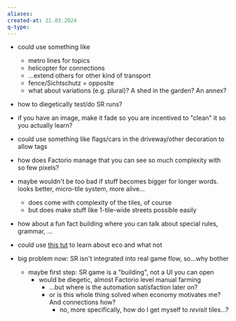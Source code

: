 ```yaml
---
aliases: 
created-at: 21.03.2024
q-type: 
---
```


- could use something like 
    - metro lines for topics
    - helicopter for connections
    - ...extend others for other kind of transport
    - fence/Sichtschutz = opposite
    - what about variations (e.g. plural)? A shed in the garden? An annex?


- how to diegetically test/do SR runs?

- if you have an image, make it fade so you are incentived to "clean" it so you actually learn?

- could use something like flags/cars in the driveway/other decoration to allow tags

- how does Factorio manage that you can see so much complexity with so few pixels?

- maybe wouldn't be too bad if stuff becomes bigger for longer words. looks better, micro-tile system, more alive...
    - does come with complexity of the tiles, of course
    - but does make stuff like 1-tile-wide streets possible easily

- how about a fun fact building where you can talk about special rules, grammar, ...


- could use [this tut](https://www.youtube.com/playlist?list=PL3cGrGHvkwn3zyVj-lHM1aGYhNv8E0HBS) to learn about eco and what not

- big problem now: SR isn't integrated into real game flow, so...why bother
    - maybe first step: SR game is a "building", not a UI you can open
        - would be diegetic, almost Factorio level manual farming
            - ...but where is the automation satisfaction later on?
            - or is this whole thing solved when economy motivates me? And connections how?
                - no, more specifically, how do I get myself to *revisit* tiles...?